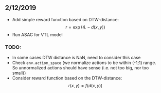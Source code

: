 ## 2/12/2019
 - Add simple reward function based on DTW-distance:
  $$r = \exp(4. - d(x,y))$$
 - Run ASAC for VTL model
### TODO:
 - In some cases DTW distance is NaN, need to consider this case
 - Check `env.action_space` (we normalize actions to be within (-1;1) range. So unnormalized actions should have sense (i.e. not too big, nor too small))
 - Consider reward function based on the DTW-distance:
 $$r(x,y) = f(d(x,y))$$
